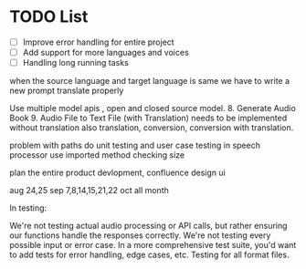 # TODO List

- [ ] Improve error handling for entire project
- [ ] Add support for more languages and voices
- [ ] Handling long running tasks

when the source language and target language is same we have to write a new prompt translate properly

Use multiple model apis , open and closed source model.
8. Generate Audio Book
9. Audio File to Text File (with Translation) needs to be implemented without translation also
translation, conversion, conversion with translation.

problem with paths
do unit testing and user case testing
in speech processor use imported method checking size

plan the entire product devlopment, confluence
design ui

aug 24,25 sep 7,8,14,15,21,22 oct all month

In testing:

We're not testing actual audio processing or API calls, but rather ensuring our functions handle the responses correctly.
We're not testing every possible input or error case. In a more comprehensive test suite, you'd want to add tests for error handling, edge cases, etc.
Testing for all format files.
